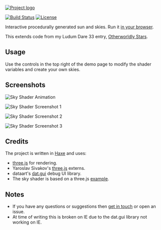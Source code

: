 [![Project logo](https://github.com/Tw1ddle/Sky-Shader/blob/master/screenshots/logo.png?raw=true "Sky Shader")](https://tw1ddle.github.io/Sky-Shader/)

[![Build Status](https://img.shields.io/travis/Tw1ddle/Sky-Shader.svg?style=flat-square)](https://travis-ci.org/Tw1ddle/Sky-Shader)
[![License](https://img.shields.io/:license-mit-blue.svg?style=flat-square)](https://github.com/Tw1ddle/Sky-Shader/blob/master/LICENSE)

Interactive procedurally generated sun and skies. Run it [in your browser](https://tw1ddle.github.io/Sky-Shader/).

This extends code from my Ludum Dare 33 entry, [Otherworldly Stars](https://github.com/Tw1ddle/Ludum-Dare-33).

## Usage

Use the controls in the top right of the demo page to modify the shader variables and create your own skies.

## Screenshots

![Sky Shader Animation](https://github.com/Tw1ddle/Sky-Shader/blob/master/screenshots/sky_shader_animation.gif "Sky Shader Animation")

![Sky Shader Screenshot 1](https://github.com/Tw1ddle/Sky-Shader/blob/master/screenshots/screenshot_1.png?raw=true "Sky Shader Screenshot 1")

![Sky Shader Screenshot 2](https://github.com/Tw1ddle/Sky-Shader/blob/master/screenshots/screenshot_2.png?raw=true "Sky Shader Screenshot 2")

![Sky Shader Screenshot 3](https://github.com/Tw1ddle/Sky-Shader/blob/master/screenshots/screenshot_3.png?raw=true "Sky Shader Screenshot 3")

## Credits

The project is written in [Haxe](http://haxe.org/) and uses:

* [three.js](https://github.com/mrdoob/three.js) for rendering.
* Yaroslav Sivakov's [three.js](http://lib.haxe.org/u/yar3333/) externs.
* dataart's [dat.gui](https://github.com/dataarts/dat.gui) debug UI library.
* The sky shader is based on a three.js [example](https://threejs.org/examples/).

## Notes
 * If you have any questions or suggestions then [get in touch](https://twitter.com/Sam_Twidale) or open an issue.
 * At time of writing this is broken on IE due to the dat.gui library not working on IE.